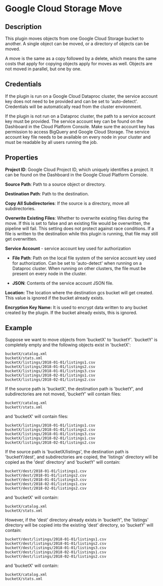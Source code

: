 # Google Cloud Storage Move

Description
-----------
This plugin moves objects from one Google Cloud Storage bucket to another.
A single object can be moved, or a directory of objects can be moved.

A move is the same as a copy followed by a delete, which means the same costs that apply for copying
objects apply for moves as well. Objects are not moved in parallel, but one by one.

Credentials
-----------
If the plugin is run on a Google Cloud Dataproc cluster, the service account key does not need to be
provided and can be set to 'auto-detect'.
Credentials will be automatically read from the cluster environment.

If the plugin is not run on a Dataproc cluster, the path to a service account key must be provided.
The service account key can be found on the Dashboard in the Cloud Platform Console.
Make sure the account key has permission to access BigQuery and Google Cloud Storage.
The service account key file needs to be available on every node in your cluster and
must be readable by all users running the job.

Properties
----------
**Project ID**: Google Cloud Project ID, which uniquely identifies a project.
It can be found on the Dashboard in the Google Cloud Platform Console.

**Source Path**: Path to a source object or directory.

**Destination Path**: Path to the destination.

**Copy All Subdirectories**: If the source is a directory, move all subdirectories.

**Overwrite Existing Files**: Whether to overwrite existing files during the move. If this is set to
false and an existing file would be overwritten, the pipeline will fail. This setting does not
protect against race conditions. If a file is written to the destination while this plugin is
running, that file may still get overwritten.

**Service Account**  - service account key used for authorization

* **File Path**: Path on the local file system of the service account key used for
authorization. Can be set to 'auto-detect' when running on a Dataproc cluster.
When running on other clusters, the file must be present on every node in the cluster.

* **JSON**: Contents of the service account JSON file.

**Location:** The location where the destination gcs bucket will get created. 
This value is ignored if the bucket already exists.

**Encryption Key Name:** It is used to encrypt data written to any bucket created by the plugin.
If the bucket already exists, this is ignored.

Example
-------

Suppose we want to move objects from 'bucketX' to 'bucketY'. 'bucketY' is completely empty and the
following objects exist in 'bucketX':

    bucketX/catalog.xml
    bucketX/stats.xml
    bucketX/listings/2018-01-01/listings1.csv
    bucketX/listings/2018-01-01/listings2.csv
    bucketX/listings/2018-01-01/listings3.csv
    bucketX/listings/2018-02-01/listings1.csv
    bucketX/listings/2018-02-01/listings2.csv

If the source path is 'bucketX', the destination path is 'bucketY',
and subdirectories are not moved, 'bucketY' will contain files:

    bucketY/catalog.xml
    bucketY/stats.xml

and 'bucketX' will contain files:

    bucketX/listings/2018-01-01/listings1.csv
    bucketX/listings/2018-01-01/listings2.csv
    bucketX/listings/2018-01-01/listings3.csv
    bucketX/listings/2018-02-01/listings1.csv
    bucketX/listings/2018-02-01/listings2.csv

If the source path is 'bucketX/listings', the destination path is 'bucketY/dest',
and subdirectories are copied, the 'listings' directory will be copied as the 'dest'
directory' and 'bucketY' will contain:

    bucketY/dest/2018-01-01/listings1.csv
    bucketY/dest/2018-01-01/listings2.csv
    bucketY/dest/2018-01-01/listings3.csv
    bucketY/dest/2018-02-01/listings1.csv
    bucketY/dest/2018-02-01/listings2.csv

and 'bucketX' will contain:

    bucketX/catalog.xml
    bucketX/stats.xml

However, if the 'dest' directory already exists in 'bucketY', the 'listings' directory
will be copied into the existing 'dest' directory, so 'bucketY' will contain:

    bucketY/dest/listings/2018-01-01/listings1.csv
    bucketY/dest/listings/2018-01-01/listings2.csv
    bucketY/dest/listings/2018-01-01/listings3.csv
    bucketY/dest/listings/2018-02-01/listings1.csv
    bucketY/dest/listings/2018-02-01/listings2.csv

and 'bucketX' will contain:

    bucketX/catalog.xml
    bucketX/stats.xml
